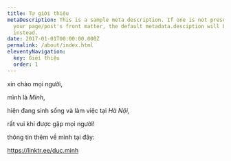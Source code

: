 ```yaml
---
title: Tự giới thiệu
metaDescription: This is a sample meta description. If one is not present in
  your page/post's front matter, the default metadata.desciption will be used
  instead.
date: 2017-01-01T00:00:00.000Z
permalink: /about/index.html
eleventyNavigation:
  key: Giới thiệu
  order: 1
---
```

xin chào mọi người, 

mình là *Minh*, 

hiện đang sinh sống và làm việc tại *Hà Nội,* 

rất vui khi được gặp mọi người! 

thông tin thêm về mình tại đây: <!--StartFragment-->

https://linktr.ee/duc.minh

<!--EndFragment-->